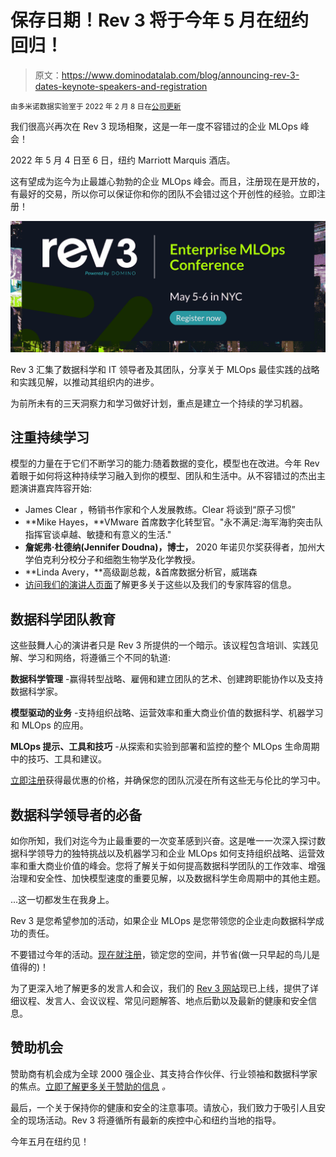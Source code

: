 # 保存日期！Rev 3 将于今年 5 月在纽约回归！

> 原文：<https://www.dominodatalab.com/blog/announcing-rev-3-dates-keynote-speakers-and-registration>

<small class="t-small">由多米诺数据实验室于 2022 年 2 月 8 日在[公司更新](/blog/company-updates/)</small>

我们很高兴再次在 Rev 3 现场相聚，这是一年一度不容错过的企业 MLOps 峰会！

2022 年 5 月 4 日至 6 日，纽约 Marriott Marquis 酒店。

这有望成为迄今为止最雄心勃勃的企业 MLOps 峰会。而且，注册现在是开放的，有最好的交易，所以你可以保证你和你的团队不会错过这个开创性的经验。立即注册！

[![New call-to-action](img/ff0f86b10fb5e777d83869be28e7dc01.png)](https://cta-redirect.hubspot.com/cta/redirect/6816846/99d47ffd-cdb9-4123-810e-6b640812f848) 

Rev 3 汇集了数据科学和 IT 领导者及其团队，分享关于 MLOps 最佳实践的战略和实践见解，以推动其组织内的进步。

为前所未有的三天洞察力和学习做好计划，重点是建立一个持续的学习机器。

## 注重持续学习

模型的力量在于它们不断学习的能力:随着数据的变化，模型也在改进。今年 Rev 着眼于如何将这种持续学习融入到你的模型、团队和生活中。从不容错过的杰出主题演讲嘉宾阵容开始:

*   James Clear ，畅销书作家和个人发展教练。Clear 将谈到“原子习惯”
*   **Mike Hayes，**VMware 首席数字化转型官。"永不满足:海军海豹突击队指挥官谈卓越、敏捷和有意义的生活."
*   **詹妮弗·杜德纳(Jennifer Doudna)，博士，** 2020 年诺贝尔奖获得者，加州大学伯克利分校分子和细胞生物学及化学教授。
*   **Linda Avery，**高级副总裁，&首席数据分析官，威瑞森
*   [访问我们的演讲人页面](https://rev.dominodatalab.com/speakers?utm_campaign=rev_2021&utm_source=blog&utm_medium=domino_website)了解更多关于这些以及我们的专家阵容的信息。

## 数据科学团队教育

这些鼓舞人心的演讲者只是 Rev 3 所提供的一个暗示。该议程包含培训、实践见解、学习和网络，将遵循三个不同的轨道:

**数据科学管理** -赢得转型战略、雇佣和建立团队的艺术、创建跨职能协作以及支持数据科学家。

**模型驱动的业务** -支持组织战略、运营效率和重大商业价值的数据科学、机器学习和 MLOps 的应用。

**MLOps 提示、工具和技巧** -从探索和实验到部署和监控的整个 MLOps 生命周期中的技巧、工具和建议。

[立即注册](https://rev.dominodatalab.com?utm_campaign=rev_2021&utm_source=blog&utm_medium=domino_website)获得最优惠的价格，并确保您的团队沉浸在所有这些无与伦比的学习中。

## 数据科学领导者的必备

如你所知，我们对迄今为止最重要的一次变革感到兴奋。这是唯一一次深入探讨数据科学领导力的独特挑战以及机器学习和企业 MLOps 如何支持组织战略、运营效率和重大商业价值的峰会。您将了解关于如何提高数据科学团队的工作效率、增强治理和安全性、加快模型速度的重要见解，以及数据科学生命周期中的其他主题。

...这一切都发生在我身上。

Rev 3 是您希望参加的活动，如果企业 MLOps 是您带领您的企业走向数据科学成功的责任。

不要错过今年的活动。[现在就注册](https://rev.dominodatalab.com?utm_campaign=rev_2021&utm_source=blog&utm_medium=domino_website)，锁定您的空间，并节省(做一只早起的鸟儿是值得的)！

为了更深入地了解更多的发言人和会议，我们的 [Rev 3 网站](https://rev.dominodatalab.com?utm_campaign=rev_2021&utm_source=blog&utm_medium=domino_website)现已上线，提供了详细议程、发言人、会议议程、常见问题解答、地点后勤以及最新的健康和安全信息。

## 赞助机会

赞助商有机会成为全球 2000 强企业、其支持合作伙伴、行业领袖和数据科学家的焦点。[立即了解更多关于赞助的信息](https://rev.dominodatalab.com/sponsors?utm_campaign=rev_2021&utm_source=blog&utm_medium=domino_website) *。*

最后，一个关于保持你的健康和安全的注意事项。请放心，我们致力于吸引人且安全的现场活动。Rev 3 将遵循所有最新的疾控中心和纽约当地的指导。

今年五月在纽约见！
